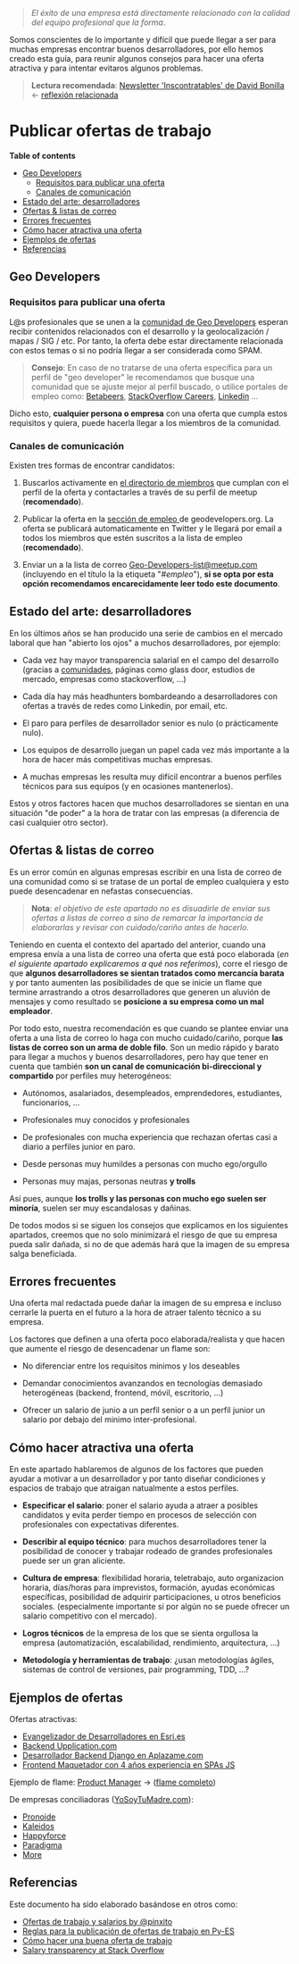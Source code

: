 > *El éxito de una empresa está directamente relacionado con la calidad del equipo profesional que la forma*.

Somos conscientes de lo importante y difícil que puede llegar a ser para muchas empresas encontrar buenos desarrolladores, por ello hemos creado esta guía, para reunir algunos consejos para hacer una oferta atractiva y para intentar evitaros algunos problemas.

> **Lectura recomendada**: [Newsletter 'Inscontratables' de David Bonilla](https://mailchi.mp/bonillaware/incontratables) <- [reflexión relacionada](https://twitter.com/hhkaos/status/982926533164707840)

# Publicar ofertas de trabajo

<!-- START doctoc generated TOC please keep comment here to allow auto update -->
<!-- DON'T EDIT THIS SECTION, INSTEAD RE-RUN doctoc TO UPDATE -->
**Table of contents**

- [Geo Developers](#geo-developers)
  - [Requisitos para publicar una oferta](#requisitos-para-publicar-una-oferta)
  - [Canales de comunicación](#canales-de-comunicaci%C3%B3n)
- [Estado del arte: desarrolladores](#estado-del-arte-desarrolladores)
- [Ofertas & listas de correo](#ofertas--listas-de-correo)
- [Errores frecuentes](#errores-frecuentes)
- [Cómo hacer atractiva una oferta](#c%C3%B3mo-hacer-atractiva-una-oferta)
- [Ejemplos de ofertas](#ejemplos-de-ofertas)
- [Referencias](#referencias)

<!-- END doctoc generated TOC please keep comment here to allow auto update -->

## Geo Developers
### Requisitos para publicar una oferta
L@s profesionales que se unen a la [comunidad de Geo Developers](#) esperan recibir
contenidos relacionados con el desarrollo y la geolocalización / mapas / SIG / etc. Por tanto, la oferta debe estar directamente relacionada con estos temas o si no podría llegar a ser considerada como SPAM.

> **Consejo**: En caso de no tratarse de una oferta específica para un perfil de "geo developer" le recomendamos que busque una comunidad que se ajuste mejor al perfil buscado, o utilice portales de empleo  como: [Betabeers](https://betabeers.com/post/), [StackOverflow Careers](http://careers.stackoverflow.com),  [Linkedin](https://es.linkedin.com/in/ofertasdeempleo) ...

Dicho esto, **cualquier persona o empresa** con una oferta que cumpla estos requisitos y quiera, puede hacerla llegar a los miembros de la comunidad.

### Canales de comunicación
Existen tres formas de encontrar candidatos:

1. Buscarlos activamente en [el directorio de miembros](http://geodevelopers.org/jobs) que cumplan  con el perfil de la oferta y contactarles a través de su perfil de meetup (**recomendado**).

2. Publicar la oferta en la [sección de empleo ](http://geodevelopers.org/jobs) de geodevelopers.org. La oferta se publicará automaticamente en Twitter y le llegará por email a todos los miembros que estén suscritos a la lista de empleo (**recomendado**).

3. Enviar un a la lista de correo Geo-Developers-list@meetup.com (incluyendo en el título la la etiqueta "*#empleo*"), **si se opta por esta opción recomendamos encarecidamente leer todo este documento**.

## Estado del arte: desarrolladores

En los últimos años se han producido una serie de cambios en el mercado laboral que han "abierto los ojos" a muchos desarrolladores, por ejemplo:

* Cada vez hay mayor transparencia salarial en el campo del desarrollo (gracias a [comunidades](http://pinchito.es/2015/ofertas-salarios.html#ofertas-de-trabajo-con-salario), páginas como glass door, estudios de mercado, empresas como stackoverflow, ...)

* Cada día hay más headhunters bombardeando a desarrolladores con ofertas a través de redes como Linkedin, por email, etc.

* El paro para perfiles de desarrollador senior es nulo (o prácticamente nulo).

* Los equipos de desarrollo juegan un papel cada vez más importante a la hora de hacer más competitivas muchas empresas.

* A muchas empresas les resulta muy difícil encontrar a buenos perfiles técnicos para sus equipos (y en ocasiones mantenerlos).

Estos y otros factores hacen que muchos desarrolladores se sientan en una situación "de poder" a la hora de tratar con las empresas (a diferencia de casi cualquier otro sector).

## Ofertas & listas de correo

Es un error común en algunas empresas escribir en una lista de correo de una comunidad como si se tratase de un portal de empleo cualquiera y esto puede desencadenar en nefastas consecuencias.

> **Nota**: *el objetivo de este apartado no es disuadirle de enviar sus ofertas a listas de correo a sino de remarcar la importancia de elaborarlas  y revisar con cuidado/cariño antes de hacerlo.*

Teniendo en cuenta el contexto del apartado del anterior, cuando una empresa envía a una lista de correo una oferta que está poco elaborada (*en el siguiente apartado explicaremos a qué nos referimos*), corre el riesgo de que **algunos desarrolladores se sientan tratados como mercancía barata** y por tanto aumenten las posibilidades de que se inicie un flame que termine arrastrando a otros desarrolladores que generen un aluvión de mensajes y como resultado se **posicione a su empresa como un mal empleador**.

Por todo esto, nuestra recomendación es que cuando se plantee enviar una oferta a una lista de correo lo haga con mucho cuidado/cariño, porque **las listas de correo son un arma de doble filo**. Son un medio rápido y barato para llegar a muchos y buenos desarrolladores, pero hay que tener en cuenta que también **son un canal de comunicación bi-direccional y compartido** por perfiles muy heterogéneos:

* Autónomos, asalariados, desempleados, emprendedores, estudiantes, funcionarios, ...

* Profesionales muy conocidos y profesionales

* De profesionales con mucha experiencia que rechazan ofertas casi a diario a perfiles junior en paro.

* Desde personas muy humildes a personas con mucho ego/orgullo

* Personas muy majas, personas neutras **y trolls**

Así pues, aunque **los trolls y las personas con mucho ego suelen ser minoría**, suelen ser muy escandalosas y dañinas.

De todos modos si se siguen los consejos que explicamos en los siguientes apartados, creemos que no solo minimizará el riesgo de que su empresa pueda salir dañada, si no de que además hará que la imagen de su empresa salga beneficiada.

## Errores frecuentes

Una oferta mal redactada puede dañar la imagen de su empresa e incluso cerrarle la puerta en el futuro a la hora de atraer talento técnico a su empresa.

Los factores que definen a una oferta poco elaborada/realista y que hacen que aumente el riesgo de desencadenar un flame son:

* No diferenciar entre los requisitos mínimos y los deseables

* Demandar conocimientos avanzandos en tecnologías demasiado heterogéneas (backend, frontend, móvil, escritorio, ...)

* Ofrecer un salario de junio a un perfil senior o a un perfil junior un salario por debajo del minimo inter-profesional.

## Cómo hacer atractiva una oferta

En este apartado hablaremos de algunos de los factores que pueden ayudar a motivar a un desarrollador y por tanto diseñar condiciones y espacios de trabajo que atraigan natualmente a estos perfiles.

* **Especificar el salario**: poner el salario ayuda a atraer a posibles candidatos y evita perder tiempo en procesos de selección con profesionales con expectativas diferentes.

* **Describir al equipo técnico**: para muchos desarrolladores tener la posibilidad de conocer y trabajar rodeado de grandes profesionales puede ser un gran aliciente.

* **Cultura de empresa**: flexibilidad horaria, teletrabajo, auto organizacion horaria, días/horas para imprevistos, formación, ayudas económicas específicas, posibilidad de adquirir participaciones, u otros beneficios sociales. (especialmente importante si por algún no se puede ofrecer un salario competitivo con el mercado).

* **Logros técnicos** de la empresa de los que se sienta orgullosa la empresa (automatización, escalabilidad, rendimiento, arquitectura, ...)

* **Metodología y herramientas de trabajo**: ¿usan metodologías ágiles, sistemas de control de versiones, pair programming, TDD, ...?

## Ejemplos de ofertas

Ofertas atractivas:
* [Evangelizador de Desarrolladores en Esri.es ](https://www.meetup.com/es-ES/madridjs/messages/64820372/)
* [Backend Upplication.com](http://backend.upplication.com/)
* [Desarrollador Backend Django en Aplazame.com](https://betabeers.com/post/desarrollador-backend-django-2911/)
* [Frontend Maquetador con 4 años experiencia en SPAs JS](https://www.meetup.com/es-ES/madridjs/messages/79255721/)

Ejemplo de flame: [Product Manager](https://www.meetup.com/es-ES/madridjs/messages/79407544/) -> ([flame completo](./offers/product-manager.png))

De empresas conciliadoras ([YoSoyTuMadre.com](http://www.yosoytumadre.com)):
* [Pronoide](http://www.pronoide.com/)
* [Kaleidos](http://www.kaleidos.net/)
* [Happyforce](https://www.myhappyforce.com/home)
* [Paradigma](https://www.paradigmadigital.com/)
* [More](http://www.yosoytumadre.com/empresas_ti_conciliacion/)


## Referencias

Este documento ha sido elaborado basándose en otros como:
* [Ofertas de trabajo y salarios by @pinxito](http://pinchito.es/2015/ofertas-salarios.html)
* [Reglas para la publicación de ofertas de trabajo en Py-ES](https://lists.es.python.org/pipermail/general/2016-October/003294.html)
* [Cómo hacer una buena oferta de trabajo](http://www.carlosreig.es/como-hacer-una-buena-oferta-de-trabajo/)
* [Salary transparency at Stack Overflow](https://stackoverflow.blog/2016/07/salary-transparency/)
